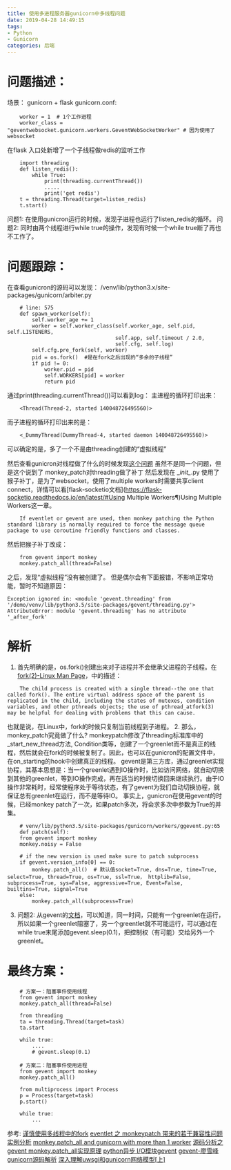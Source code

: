 ```yaml
---
title: 使用多进程服务器gunicorn中多线程问题
date: 2019-04-28 14:49:15
tags: 
- Python
- Gunicorn
categories: 后端
---
```

# 问题描述：
场景：
gunicorn + flask
gunicorn.conf:
```
    worker = 1  # 1个工作进程
    worker_class = "geventwebsocket.gunicorn.workers.GeventWebSocketWorker" # 因为使用了websocket
```
在flask 入口处新增了一个子线程做redis的监听工作
```
    import threading
    def listen_redis():
        while True:
            print(threading.currentThread())
            .....
            print('get redis')
    t = threading.Thread(target=listen_redis)
    t.start()
```
问题1: 在使用gunicron运行的时候，发现子进程也运行了listen_redis的循环。
问题2: 同时由两个线程进行while true的操作，发现有时候一个while true断了再也不工作了。

# 问题跟踪：
在查看gunicron的源码可以发现：
/venv/lib/python3.x/site-packages/gunicorn/arbiter.py
```
    # line: 575
    def spawn_worker(self):
        self.worker_age += 1
        worker = self.worker_class(self.worker_age, self.pid, self.LISTENERS,
                                   self.app, self.timeout / 2.0,
                                   self.cfg, self.log)
        self.cfg.pre_fork(self, worker)
        pid = os.fork()  #是在fork之后出现的“多余的子线程”
        if pid != 0:
            worker.pid = pid
            self.WORKERS[pid] = worker
            return pid
```
通过print(threading.currentThread())可以看到log：
主进程的循环打印出来：
```
    <Thread(Thread-2, started 140048726495560)>
```
而子进程的循环打印出来的是：
```
    <_DummyThread(DummyThread-4, started daemon 140048726495560)>
```
可以确定的是，多了一个不是由threading创建的“虚拟线程”

然后查看gunicron对线程做了什么的时候发现[这个问题](https://github.com/benoitc/gunicorn/issues/1836)
虽然不是同一个问题，但是这个说到了 monkey_patch对threading做了补丁
然后发现在 \__init\__.py 使用了猴子补丁，是为了websocket，使用了multiple workers时需要共享client connect，详情可以看[flask-socketio文档](https://flask-socketio.readthedocs.io/en/latest/#Using Multiple Workers¶)Using Multiple Workers这一章。
```
    If eventlet or gevent are used, then monkey patching the Python standard library is normally required to force the message queue package to use coroutine friendly functions and classes.
```
然后把猴子补丁改成：
```
    from gevent import monkey
    monkey.patch_all(thread=False)
```
之后，发现“虚拟线程”没有被创建了。
但是偶尔会有下面报错，不影响正常功能，暂时不知道原因：
```
Exception ignored in: <module 'gevent.threading' from '/demo/venv/lib/python3.5/site-packages/gevent/threading.py'>
AttributeError: module 'gevent.threading' has no attribute '_after_fork'
```

# 解析
1. 首先明确的是，os.fork()创建出来对子进程并不会继承父进程的子线程。在[fork(2)-Linux Man Page](http://linux.die.net/man/2/fork)，中的描述：
```
    The child process is created with a single thread--the one that called fork(). The entire virtual address space of the parent is replicated in the child, including the states of mutexes, condition variables, and other pthreads objects; the use of pthread_atfork(3) may be helpful for dealing with problems that this can cause.
```
也就是说，在Linux中，fork的时候只复制当前线程到子进程。
2. 那么，monkey_patch究竟做了什么?
monkeypatch修改了threading标准库中的_start_new_thread方法, Condition类等，创建了一个greenlet而不是真正的线程，然后就会在fork的时候被复制了。因此，也可以在gunicron的配置文件中，在on_starting的hook中创建真正的线程。
gevent是第三方库，通过greenlet实现协程，其基本思想是：当一个greenlet遇到IO操作时，比如访问网络，就自动切换到其他的greenlet，等到IO操作完成，再在适当的时候切换回来继续执行。由于IO操作非常耗时，经常使程序处于等待状态，有了gevent为我们自动切换协程，就保证总有greenlet在运行，而不是等待IO。
事实上，gunicron在使用gevent的时候，已经monkey patch了一次，如果patch多次，将会求多次中参数为True的并集。
```
    # venv/lib/python3.5/site-packages/gunicorn/workers/ggevent.py:65
    def patch(self):
    from gevent import monkey
    monkey.noisy = False

    # if the new version is used make sure to patch subprocess
    if gevent.version_info[0] == 0:
        monkey.patch_all()  # 默认值socket=True, dns=True, time=True, select=True, thread=True, os=True, ssl=True， httplib=False, subprocess=True, sys=False, aggressive=True, Event=False, builtins=True, signal=True
    else:
        monkey.patch_all(subprocess=True)
```
3. 问题2: 从gevent的[文档](http://sdiehl.github.io/gevent-tutorial/)，可以知道，同一时间，只能有一个greenlet在运行，所以如果一个greenlet阻塞了，另一个greentlet就不可能运行，可以通过在while true末尾添加gevent.sleep(0.1)，把控制权（有可能）交给另外一个greenlet。

# 最终方案：
```
    # 方案一：阻塞事件使用线程
    from gevent import monkey
    monkey.patch_all(thread=False)

    from threading
    ta = threading.Thread(target=task)
    ta.start

    while true:
        ....
        # gevent.sleep(0.1)

    # 方案二：阻塞事件使用进程
    from gevent import monkey
    monkey.patch_all()

    from multiprocess import Process
    p = Process(target=task)
    p.start()

    while true:
        ...
```

参考:
[谨慎使用多线程中的fork](https://www.cnblogs.com/liyuan989/p/4279210.html)
[eventlet 之 monkeypatch 带来的若干兼容性问题实例分析](https://segmentfault.com/a/1190000013096677)
[monkey.patch_all and gunicorn with more than 1 worker](https://github.com/benoitc/gunicorn/issues/1056)
[源码分析之gevent monkey.patch_all实现原理](http://xiaorui.cc/2016/04/27/源码分析之gevent-monkey-patch_all实现原理/)
[python异步 I/O模块gevent](http://www.361way.com/python-gevent/5329.html)
[gevent-廖雪峰](https://www.liaoxuefeng.com/wiki/001374738125095c955c1e6d8bb493182103fac9270762a000/001407503089986d175822da68d4d6685fbe849a0e0ca35000)
[gunicorn源码解析](https://github.com/Junnplus/blog/issues/9)
[深入理解uwsgi和gunicorn网络模型[上]](http://xiaorui.cc/2017/02/16/深入理解uwsgi和gunicorn网络模型上/)